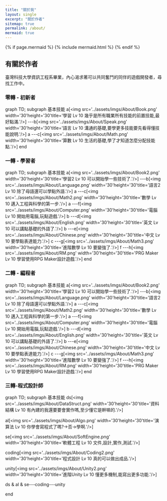 ```yaml
---
title: "關於我"
layout: single
excerpt: "關於作者"
sitemap: true
permalink: /about/
mermaid: true
---
```


{% if page.mermaid %}
  {% include mermaid.html %}
{% endif %}

## 有關於作者
臺灣科技大學資訊工程系畢業，內心渴求著可以共同奮鬥的同伴的遊戲開發者，尋找工作中。  

### 零轉 - 初新者
<div class="mermaid">
graph TD; 
subgraph 基本技能
a[&lt;img src&#61;&#39;../assets/imgs/About/Book.png&#39; width&#61;&#39;30&#39;height&#61;&#39;30&#39;title&#61;&#39;學習 Lv 10 幾乎是所有職業所有技能的前置技能,最好點滿.&#39;/&gt;]
---b[&lt;img src&#61;&#39;../assets/imgs/About/Speak.png&#39; width&#61;&#39;30&#39;height&#61;&#39;30&#39;title&#61;&#39;語言 Lv 10 溝通的基礎,要學更多技能要先看得懂技能說明.&#39;/&gt;]
a
---c[&lt;img src&#61;&#39;../assets/imgs/About/Math.png&#39; width&#61;&#39;30&#39;height&#61;&#39;30&#39;title&#61;&#39;算數 Lv 10 生活的基礎,學了才知道怎麼分配技能點.&#39;/&gt;]
end
</div>

### 一轉 - 學習者
<div class="mermaid">
graph TD; 
subgraph 基本技能
a[&lt;img src&#61;&#39;../assets/imgs/About/Book2.png&#39; width&#61;&#39;30&#39;height&#61;&#39;30&#39;title&#61;&#39;學習2 Lv 10 可以開始學一些技術了.&#39;/&gt;]
---b[&lt;img src&#61;&#39;../assets/imgs/About/Language.png&#39; width&#61;&#39;30&#39;height&#61;&#39;30&#39;title&#61;&#39;語言2 Lv 10 除了母語還可以學點外語.&#39;/&gt;]
a
---c[&lt;img src&#61;&#39;../assets/imgs/About/Math2.png&#39; width&#61;&#39;30&#39;height&#61;&#39;30&#39;title&#61;&#39;數學 Lv 10 邁入工程與科學的第一步.&#39;/&gt;]
a
---f[&lt;img src&#61;&#39;../assets/imgs/About/Computer.png&#39; width&#61;&#39;30&#39;height&#61;&#39;30&#39;title&#61;&#39;電腦 Lv 10 開始用電腦,玩點遊戲.&#39;/&gt;]
b
---d[&lt;img src&#61;&#39;../assets/imgs/About/English.png&#39; width&#61;&#39;30&#39;height&#61;&#39;30&#39;title&#61;&#39;英文 Lv 10 可以講點基礎的外語了.&#39;/&gt;]
b
---e[&lt;img src&#61;&#39;../assets/imgs/About/Chinese.png&#39; width&#61;&#39;30&#39;height&#61;&#39;30&#39;title&#61;&#39;中文 Lv 10 要學點表達能力.&#39;/&gt;]
c
---g[&lt;img src&#61;&#39;../assets/imgs/About/Math3.png&#39; width&#61;&#39;30&#39;height&#61;&#39;30&#39;title&#61;&#39;進階數學 Lv 10 要變強了.&#39;/&gt;]
f
---h[&lt;img src&#61;&#39;../assets/imgs/About/RM.png&#39; width&#61;&#39;30&#39;height&#61;&#39;30&#39;title&#61;&#39;PRG Maker Lv 10 學習使用RPG Maker設計遊戲.&#39;/&gt;]
end
</div>

### 二轉 - 編程者
<div class="mermaid">
graph TD; 
subgraph 基本技能
a[&lt;img src&#61;&#39;../assets/imgs/About/Book2.png&#39; width&#61;&#39;30&#39;height&#61;&#39;30&#39;title&#61;&#39;學習2 Lv 10 可以開始學一些技術了.&#39;/&gt;]
---b[&lt;img src&#61;&#39;../assets/imgs/About/Language.png&#39; width&#61;&#39;30&#39;height&#61;&#39;30&#39;title&#61;&#39;語言2 Lv 10 除了母語還可以學點外語.&#39;/&gt;]
a
---c[&lt;img src&#61;&#39;../assets/imgs/About/Math2.png&#39; width&#61;&#39;30&#39;height&#61;&#39;30&#39;title&#61;&#39;數學 Lv 10 邁入工程與科學的第一步.&#39;/&gt;]
a
---f[&lt;img src&#61;&#39;../assets/imgs/About/Computer.png&#39; width&#61;&#39;30&#39;height&#61;&#39;30&#39;title&#61;&#39;電腦 Lv 10 開始用電腦,玩點遊戲.&#39;/&gt;]
b
---d[&lt;img src&#61;&#39;../assets/imgs/About/English.png&#39; width&#61;&#39;30&#39;height&#61;&#39;30&#39;title&#61;&#39;英文 Lv 10 可以講點基礎的外語了.&#39;/&gt;]
b
---e[&lt;img src&#61;&#39;../assets/imgs/About/Chinese.png&#39; width&#61;&#39;30&#39;height&#61;&#39;30&#39;title&#61;&#39;中文 Lv 10 要學點表達能力.&#39;/&gt;]
c
---g[&lt;img src&#61;&#39;../assets/imgs/About/Math3.png&#39; width&#61;&#39;30&#39;height&#61;&#39;30&#39;title&#61;&#39;進階數學 Lv 10 要變強了.&#39;/&gt;]
f
---h[&lt;img src&#61;&#39;../assets/imgs/About/RM.png&#39; width&#61;&#39;30&#39;height&#61;&#39;30&#39;title&#61;&#39;PRG Maker Lv 10 學習使用RPG Maker設計遊戲.&#39;/&gt;]
end
</div>

### 三轉-程式設計師
<div class="mermaid">
graph TD; 
subgraph 基本技能
ds[&lt;img src&#61;&#39;../assets/imgs/About/DataStruct.png&#39; width&#61;&#39;30&#39;height&#61;&#39;30&#39;title&#61;&#39;資料結構 Lv 10 有內建的我還要要會實作嗎,至少懂它是幹嘛的.&#39;/&gt;]

al[&lt;img src&#61;&#39;../assets/imgs/About/Algo.png&#39; width&#61;&#39;30&#39;height&#61;&#39;30&#39;title&#61;&#39;演算法 Lv 10 你學會寫程式了嗎?->否->學啊.&#39;/&gt;]

se[&lt;img src&#61;&#39;../assets/imgs/About/SoftEngine.png&#39; width&#61;&#39;30&#39;height&#61;&#39;30&#39;title&#61;&#39;軟體工程 Lv 10 文件,設計,實作,測試.&#39;/&gt;]

coding[&lt;img src&#61;&#39;../assets/imgs/About/Coding2.png&#39; width&#61;&#39;30&#39;height&#61;&#39;30&#39;title&#61;&#39;程式設計 Lv 10 真的可以做出成品.&#39;/&gt;]

unity[&lt;img src&#61;&#39;../assets/imgs/About/Unity2.png&#39; width&#61;&#39;30&#39;height&#61;&#39;30&#39;title&#61;&#39;進階Unity Lv 10 懂更多機制,能寫出更多功能.&#39;/&gt;]

ds & al & se---coding---unity

end
</div>